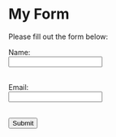 # My Form

Please fill out the form below:

<form action="https://example.com/submit" method="POST">
  <label for="name">Name:</label><br>
  <input type="text" id="name" name="name"><br><br>
  
  <label for="email">Email:</label><br>
  <input type="email" id="email" name="email"><br><br>
  
  <input type="submit" value="Submit">
</form>